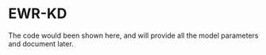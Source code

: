 # EWR-KD

The code would been shown here, and  will provide all the model parameters and document later.
